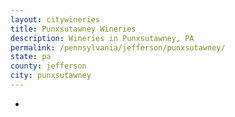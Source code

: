 ```yaml
---
layout: citywineries
title: Punxsutawney Wineries
description: Wineries in Punxsutawney, PA
permalink: /pennsylvania/jefferson/punxsutawney/
state: pa
county: jefferson
city: punxsutawney
---
```

-
